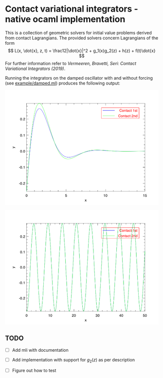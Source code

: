 # Contact variational integrators - native ocaml implementation

This is a collection of geometric solvers for initial value problems derived from contact Lagrangians.
The provided solvers concern Lagrangians of the form
$$                                         
L(x, \dot{x}, z, t) = \frac12|\dot{x}|^2 + g_1(x)g_2(z) + h(z) + f(t)\dot{x}
$$
For further information refer to _Vermeeren, Bravetti, Seri: Contact Variational Integrators (2019)_.

Running the integrators on the damped oscillator with and without forcing (see [example/damped.ml](example/damped.ml)) produces the following output:

![no forcing, critical damping](img/damped.png)

![no forcing, critical damping](img/forced.png)


## TODO

- [ ] Add mli with documentation
- [ ] Add implementation with support for $g_2(z)$ as per description
- [ ] Figure out how to test

